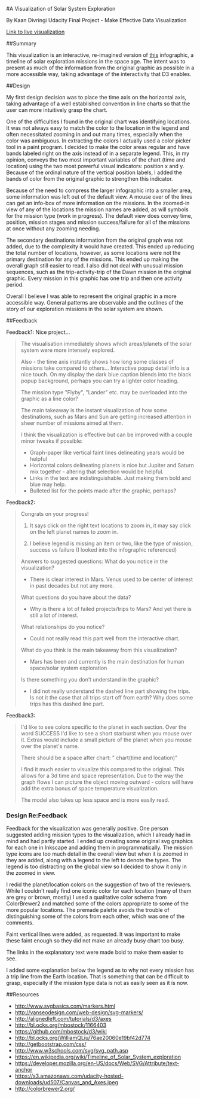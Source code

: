 #A Visualization of Solar System Exploration

By Kaan Divringi
Udacity Final Project - Make Effective Data Visualization

[Link to live visualization](http://kdivringi.github.io/)

##Summary

This visualization is an interactive, re-imagined version of [this](https://commons.wikimedia.org/wiki/File:Timeline_of_Solar_System_exploration.jpg) infographic, a timeline of solar exploration missions in the space age. The intent was to present as much of the information from the original graphic as possible in a more accessible way, taking advantage of the interactivity that D3 enables.

##Design

My first design decision was to place the time axis on the horizontal axis, taking advantage of a well established convention in line charts so that the user can more intuitively grasp the chart.

One of the difficulties I found in the original chart was identifying locations. It was not always easy to match the color to the location in the legend and often necessitated zooming in and out many times, especially when the color was ambiguous. In extracting the colors I actually used a color picker tool in a paint program. I decided to make the color areas regular and have bands labeled right on the axis instead of in a separate legend. This, in my opinion, conveys the two most important variables of the chart (time and location) using the two most powerful visual indicators: position x and y. Because of the ordinal nature of the vertical position labels, I added the bands of color from the original graphic to strengthen this indicator.

Because of the need to compress the larger infographic into a smaller area, some information was left out of the default view. A mouse over of the lines can get an info-box of more information on the missions. In the zoomed-in view of any of the locations the mission names are added, as will symbols for the mission type (work in progress). The default view does convey time, position, mission stages and mission success/failure for all of the missions at once without any zooming needing.

The secondary destinations information from the original graph was not added, due to the complexity it would have created. This ended up reducing the total number of locations, however, as some locations were not the primary destination for any of the missions. This ended up making the overall graph still easier to read. I also did not deal with unusual mission sequences, such as the trip-activity-trip of the Dawn mission in the original graphic. Every mission in this graphic has one trip and then one activity period.

Overall I believe I was able to represent the original graphic in a more accessible way. General patterns are observable and the outlines of the story of our exploration missions in the solar system are shown.


##Feedback

Feedback1:
Nice project...

>The visualisation immediately shows which areas/planets of the solar system were more intensely explored.
>
>Also - the time axis instantly shows how long some classes of missions take compared to others... Interactive popup detail info is a nice touch. On my display the dark blue caption blends into the black popup background, perhaps you can try a lighter color heading.
>
>The  mission type "Flyby", "Lander" etc. may be overloaded into the graphic as a line color?
>
>The main takeaway is the instant visualization of how some destinations, such as Mars and Sun are getting increased attention in sheer number of missions aimed at them.  
>
>I think the visualization is effective but can be improved with a couple minor tweaks if possible:
>- Graph-paper like vertical faint lines delineating years would be helpful
>- Horizontal colors delineating planets is nice but Jupiter and Saturn mix together - altering that selection would be helpful.
>- Links in the text are indistinguishable. Just making them bold and blue may help. 
>- Bulleted list for the points made after the graphic, perhaps?

Feedback2:
>Congrats on your progress!
>
>1. It says click on the right text locations to zoom in, it may say click on the left planet names to zoom in.
>
>2. I believe legend is missing an item or two, like the type of mission, success vs failure (I looked into the infographic referenced)
>
>Answers to suggested questions:
>What do you notice in the visualization?
>- There is clear interest in Mars. Venus used to be center of interest in past decades but not any more. 
>
>What questions do you have about the data?
>- Why is there a lot of failed projects/trips to Mars? And yet there is still a lot of interest.
>
>What relationships do you notice?
>- Could not really read this part well from the interactive chart.
>
>What do you think is the main takeaway from this visualization?
>- Mars has been and currently is the main destination for human space/solar system exploration
>
>Is there something you don’t understand in the graphic?
>- I did not really understand the dashed line part showing the trips. Is not it the case that all trips start off from earth? Why does some trips has this dashed line part.

Feedback3:
>I'd like to see colors specific to the planet in each section. Over the word SUCCESS I'd like to see a short starburst when you mouse over it. Extras would include a small picture of the planet when you mouse over the planet's name.
>
>There should be a space after chart: " chart(time and location)"
>
>I find it much easier to visualize this compared to the original. This allows for a 3d time and space representation. Due to the way the graph flows I can picture the object moving outward - colors will have add the extra bonus of space temperature visualization.
>
>The model also takes up less space and is more easily read.

### Design Re:Feedback

Feedback for the visualization was generally positive. One person suggested adding mission types to the visualization, which I already had in mind and had partly started. I ended up creating some original svg graphics for each one in Inkscape and adding them in programmatically. The mission type icons are too much detail in the overall view but when it is zoomed in they are added, along with a legend to the left to denote the types. The legend is too distracting on the global view so I decided to show it only in the zoomed in view.

I redid the planet/location colors on the suggestion of two of the reviewers. While I couldn't really find one iconic color for each location (many of them are grey or brown, mostly) I used a qualitative color schema from ColorBrewer2 and matched some of the colors appropriate to some of the more popular locations. The premade palette avoids the trouble of distinguishing some of the colors from each other, which was one of the comments.

Faint vertical lines were added, as requested. It was important to make these faint enough so they did not make an already busy chart too busy.

The links in the explanatory text were made bold to make them easier to see.

I added some explanation below the legend as to why not every mission has a trip line from the Earth location. That is something that can be difficult to grasp, especially if the mission type data is not as easily seen as it is now.

##Resources

- http://www.svgbasics.com/markers.html
- http://vanseodesign.com/web-design/svg-markers/
- http://alignedleft.com/tutorials/d3/axes
- http://bl.ocks.org/mbostock/1166403
- https://github.com/mbostock/d3/wiki
- http://bl.ocks.org/WilliamQLiu/76ae20060e19bf42d774
- http://getbootstrap.com/css/
- http://www.w3schools.com/svg/svg_path.asp
- https://en.wikipedia.org/wiki/Timeline_of_Solar_System_exploration
- https://developer.mozilla.org/en-US/docs/Web/SVG/Attribute/text-anchor
- https://s3.amazonaws.com/udacity-hosted-downloads/ud507/Canvas_and_Axes.jpeg
- http://colorbrewer2.org/